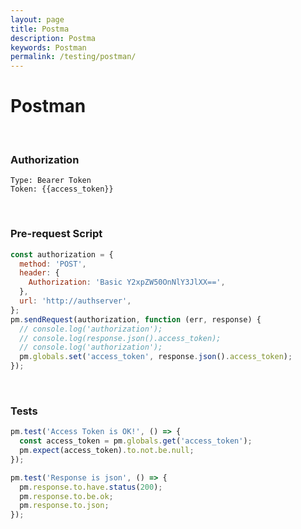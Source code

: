 ```yaml
---
layout: page
title: Postma
description: Postma
keywords: Postman
permalink: /testing/postman/
---
```


# Postman

<br/>

### Authorization

```
Type: Bearer Token
Token: {{access_token}}
```

<br/>

### Pre-request Script

```js
const authorization = {
  method: 'POST',
  header: {
    Authorization: 'Basic Y2xpZW50OnNlY3JlXX==',
  },
  url: 'http://authserver',
};
pm.sendRequest(authorization, function (err, response) {
  // console.log('authorization');
  // console.log(response.json().access_token);
  // console.log('authorization');
  pm.globals.set('access_token', response.json().access_token);
});
```

<br/>

### Tests

```js
pm.test('Access Token is OK!', () => {
  const access_token = pm.globals.get('access_token');
  pm.expect(access_token).to.not.be.null;
});
```

```js
pm.test('Response is json', () => {
  pm.response.to.have.status(200);
  pm.response.to.be.ok;
  pm.response.to.json;
});
```
